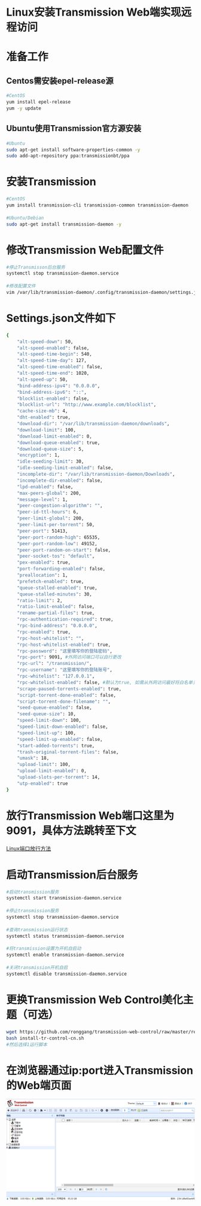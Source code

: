 # Linux安装Transmission Web端实现远程访问

# 准备工作

## Centos需安装epel-release源

```bash
#CentOS
yum install epel-release
yum -y update
```

## Ubuntu使用Transmission官方源安装

```bash
#Ubuntu
sudo apt-get install software-properties-common -y
sudo add-apt-repository ppa:transmissionbt/ppa
```

# 安装Transmission

```bash
#CentOS
yum install transmission-cli transmission-common transmission-daemon

#Ubuntu/Debian
sudo apt-get install transmission-daemon -y
```

# 修改Transmission Web配置文件

```bash
#停止Transmisson后台服务
systemctl stop transmission-daemon.service

#修改配置文件
vim /var/lib/transmission-daemon/.config/transmission-daemon/settings.json
```

# Settings.json文件如下

```bash
{
    "alt-speed-down": 50,
    "alt-speed-enabled": false,
    "alt-speed-time-begin": 540,
    "alt-speed-time-day": 127,
    "alt-speed-time-enabled": false,
    "alt-speed-time-end": 1020,
    "alt-speed-up": 50,
    "bind-address-ipv4": "0.0.0.0",
    "bind-address-ipv6": "::",
    "blocklist-enabled": false,
    "blocklist-url": "http://www.example.com/blocklist",
    "cache-size-mb": 4,
    "dht-enabled": true,
    "download-dir": "/var/lib/transmission-daemon/downloads",
    "download-limit": 100,
    "download-limit-enabled": 0,
    "download-queue-enabled": true,
    "download-queue-size": 5,
    "encryption": 1,
    "idle-seeding-limit": 30,
    "idle-seeding-limit-enabled": false,
    "incomplete-dir": "/var/lib/transmission-daemon/Downloads",
    "incomplete-dir-enabled": false,
    "lpd-enabled": false,
    "max-peers-global": 200,
    "message-level": 1,
    "peer-congestion-algorithm": "",
    "peer-id-ttl-hours": 6,
    "peer-limit-global": 200,
    "peer-limit-per-torrent": 50,
    "peer-port": 51413,
    "peer-port-random-high": 65535,
    "peer-port-random-low": 49152,
    "peer-port-random-on-start": false,
    "peer-socket-tos": "default",
    "pex-enabled": true,
    "port-forwarding-enabled": false,
    "preallocation": 1,
    "prefetch-enabled": true,
    "queue-stalled-enabled": true,
    "queue-stalled-minutes": 30,
    "ratio-limit": 2,
    "ratio-limit-enabled": false,
    "rename-partial-files": true,
    "rpc-authentication-required": true,
    "rpc-bind-address": "0.0.0.0",
    "rpc-enabled": true,
    "rpc-host-whitelist": "",
    "rpc-host-whitelist-enabled": true, 
    "rpc-password": "这里填写你的登陆密码",
    "rpc-port": 9091, #外网访问端口可以自行更改
    "rpc-url": "/transmission/",
    "rpc-username": "这里填写你的登陆账号",
    "rpc-whitelist": "127.0.0.1",
    "rpc-whitelist-enabled": false, #默认为true, 如需从外网访问最好将白名单关掉或将自己的ip添加至白名单
    "scrape-paused-torrents-enabled": true,
    "script-torrent-done-enabled": false,
    "script-torrent-done-filename": "",
    "seed-queue-enabled": false,
    "seed-queue-size": 10,
    "speed-limit-down": 100,
    "speed-limit-down-enabled": false,
    "speed-limit-up": 100,
    "speed-limit-up-enabled": false,
    "start-added-torrents": true,
    "trash-original-torrent-files": false,
    "umask": 18,
    "upload-limit": 100,
    "upload-limit-enabled": 0,
    "upload-slots-per-torrent": 14,
    "utp-enabled": true
}
```

# 放行Transmission Web端口这里为9091，具体方法跳转至下文

[Linux端口放行方法](https://github.com/Royc30ne/Linux-Environment-Install-Guide/blob/main/Linux%E6%9C%8D%E5%8A%A1%E5%99%A8%E8%84%9A%E6%9C%AC%E5%90%88%E9%9B%86/Linux%E9%98%B2%E7%81%AB%E5%A2%99%E6%94%BE%E8%A1%8C%E7%AB%AF%E5%8F%A3%E6%96%B9%E6%B3%95.md)

# 启动Transmission后台服务

```bash
#启动transmission服务
systemctl start transmission-daemon.service

#停止transmission服务
systemctl stop transmission-daemon.service

#查询transmission运行状态
systemctl status transmission-daemon.service

#将transmission设置为开机自启动
systemctl enable transmission-daemon.service

#关闭transmission开机自启
systemctl disable transmission-daemon.service
```

# 更换Transmission Web Control美化主题（可选）

```bash
wget https://github.com/ronggang/transmission-web-control/raw/master/release/install-tr-control-cn.sh
bash install-tr-control-cn.sh
#然后选择1运行脚本
```

# 在浏览器通过ip:port进入Transmission的Web端页面

![transmission.png](Linux%E5%AE%89%E8%A3%85Transmission%20Web%E7%AB%AF%E5%AE%9E%E7%8E%B0%E8%BF%9C%E7%A8%8B%E8%AE%BF%E9%97%AE/transmission.png)
